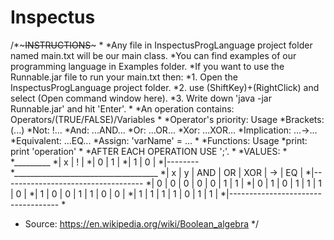 # Inspectus

/*~~~~~INSTRUCTIONS~~~~~
 *
 *Any file in InspectusProgLanguage project folder named main.txt will be our main class.
 *You can find examples of our programming language in Examples folder.
 *If you want to use the Runnable.jar file to run your main.txt then:
 *1. Open the InspectusProgLanguage project folder.
 *2. use (ShiftKey)+(RightClick) and select (Open command window here).
 *3. Write down 'java -jar Runnable.jar' and hit 'Enter'.
 *
 *An operation contains: Operators/(TRUE/FALSE)/Variables
 *
 *Operator's priority: Usage
 *Brackets:            (...)
 *Not:                 !...
 *And:                 ...AND...
 *Or:                  ...OR...
 *Xor:                 ...XOR...
 *Implication:         ...->...
 *Equivalent:          ...EQ...
 *Assign:              'varName' = ...
 *
 *Functions:   Usage
 *print:       print 'operation'
 *
 *AFTER EACH OPERATION USE ';'.
 *
 *VALUES:
 *
 *_________
 *| x | ! |
 *| 0 | 1 |
 *| 1 | 0 |
 *|--------
 *____________________________________
 *| x | y | AND | OR | XOR | -> | EQ |
 *|-----------------------------------
 *| 0 | 0 |  0  | 0  |  0  | 1  | 1  |
 *| 0 | 1 |  0  | 1  |  1  | 1  | 0  |
 *| 1 | 0 |  0  | 1  |  1  | 0  | 0  |
 *| 1 | 1 |  1  | 1  |  0  | 1  | 1  |
 *|-----------------------------------
 *
 * Source: https://en.wikipedia.org/wiki/Boolean_algebra
 */
